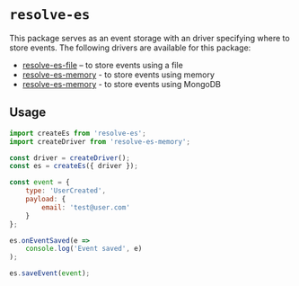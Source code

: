 # `resolve-es`

This package serves as an event storage with an driver specifying where to store events. The following drivers are available for this package:
- [resolve-es-file](https://github.com/reimagined/resolve/tree/master/packages/resolve-es-file) – to store events using a file
- [resolve-es-memory](https://github.com/reimagined/resolve/tree/master/packages/resolve-es-memory) - to store events using memory
- [resolve-es-memory](https://github.com/reimagined/resolve/tree/master/packages/resolve-es-mongo) -  to store events using MongoDB

## Usage

```js
import createEs from 'resolve-es';
import createDriver from 'resolve-es-memory';

const driver = createDriver();
const es = createEs({ driver });

const event = {
    type: 'UserCreated',
    payload: {
        email: 'test@user.com'
    }
};

es.onEventSaved(e =>
    console.log('Event saved', e)
);

es.saveEvent(event);
```
